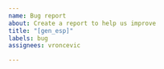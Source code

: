 ```yaml
---
name: Bug report
about: Create a report to help us improve
title: "[gen_esp]"
labels: bug
assignees: vroncevic

---
```



